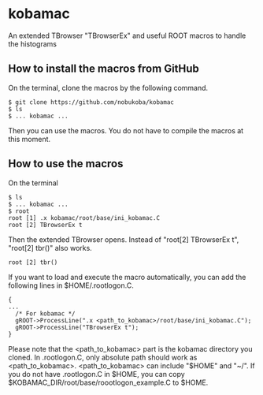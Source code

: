 # kobamac
An extended TBrowser "TBrowserEx" and useful ROOT macros to handle the histograms

## How to install the macros from GitHub
On the terminal, clone the macros by the following command.
```
$ git clone https://github.com/nobukoba/kobamac
$ ls
$ ... kobamac ...
```
Then you can use the macros. You do not have to compile the macros at this moment.

## How to use the macros
On the terminal
```
$ ls
$ ... kobamac ...
$ root
root [1] .x kobamac/root/base/ini_kobamac.C
root [2] TBrowserEx t
```
Then the extended TBrowser opens. Instead of "root[2] TBrowserEx t", "root[2] tbr()" also works.
```
root [2] tbr()

```
If you want to load and execute the macro automatically, you can add the following lines in $HOME/.rootlogon.C.
```
{
...
  /* For kobamac */
  gROOT->ProcessLine(".x <path_to_kobamac>/root/base/ini_kobamac.C");
  gROOT->ProcessLine("TBrowserEx t");
}
```
Please note that the <path_to_kobamac> part is the kobamac directory you cloned. In .rootlogon.C, only absolute path should work as <path_to_kobamac>. <path_to_kobamac> can include "$HOME" and "~/". If you do not have .rootlogon.C in $HOME, you can copy $KOBAMAC_DIR/root/base/roootlogon_example.C to $HOME.
